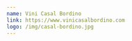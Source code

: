 ```yaml
---
name: Vini Casal Bordino
link: https://www.vinicasalbordino.com
logo: /img/casal-bordino.jpg
---
```

